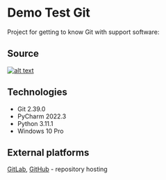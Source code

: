 # Demo Test Git
Project for getting to know Git with support software:

## Source
[![alt text](https://con.jaktestowac.pl/wp-content/uploads/brand/jaktestowac_small.png)](https://jaktestowac.pl/git-dla-testerow)

## Technologies
- Git 2.39.0
- PyCharm 2022.3
- Python 3.11.1
- Windows 10 Pro

## External platforms
[GitLab](https://gitlab.com), [GitHub](https://github.com/) - repository hosting